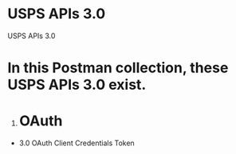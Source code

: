 # USPS APIs 3.0
  USPS APIs 3.0
# In this Postman collection, these USPS APIs 3.0 exist.
1) # OAuth
 * 3.0 OAuth Client Credentials Token
